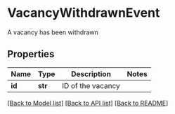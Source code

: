 # VacancyWithdrawnEvent

A vacancy has been withdrawn
## Properties
Name | Type | Description | Notes
------------ | ------------- | ------------- | -------------
**id** | **str** | ID of the vacancy | 

[[Back to Model list]](../README.md#documentation-for-models) [[Back to API list]](../README.md#documentation-for-api-endpoints) [[Back to README]](../README.md)


